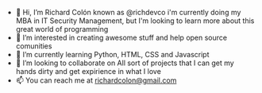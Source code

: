 - 👋 Hi, I’m Richard Colón known as @richdevco i'm currently doing my MBA in IT Security Management, but I'm looking to learn more about this great world of programming
- 👀 I’m interested in creating awesome stuff and help open source comunities
- 🌱 I’m currently learning Python, HTML, CSS and Javascript
- 💞️ I’m looking to collaborate on All sort of projects that I can get my hands dirty and get expirience in what I love
- 📫 You can reach me at richardcolon@gmail.com

<!---
richdevco/richdevco is a ✨ special ✨ repository because its `README.md` (this file) appears on your GitHub profile.
You can click the Preview link to take a look at your changes.
--->

